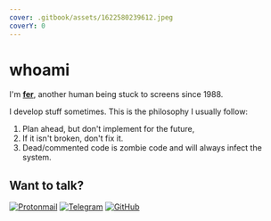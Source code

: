 ```yaml
---
cover: .gitbook/assets/1622580239612.jpeg
coverY: 0
---
```


# whoami

I'm [**fer**](https://github.com/fer), another human being stuck to screens since 1988.

I develop stuff sometimes. This is the philosophy I usually follow:

1. Plan ahead, but don't implement for the future,
2. If it isn't broken, don't fix it.
3. Dead/commented code is zombie code and will always infect the system.

## Want to talk?

[![Protonmail](https://img.shields.io/badge/ProtonMail-8B89CC?style=for-the-badge\&logo=protonmail\&logoColor=white)](mailto:seeyoudowntheroad@pm.me) [![Telegram](https://img.shields.io/badge/Telegram-2CA5E0?style=for-the-badge\&logo=telegram\&logoColor=white)](https://t.me/my\_name\_is\_fer) [![GitHub](https://img.shields.io/badge/GITHUB%20-%237289DA.svg?\&style=for-the-badge\&logo=github\&logoColor=white\&badgeColor=black)](https://github.com/fer)
